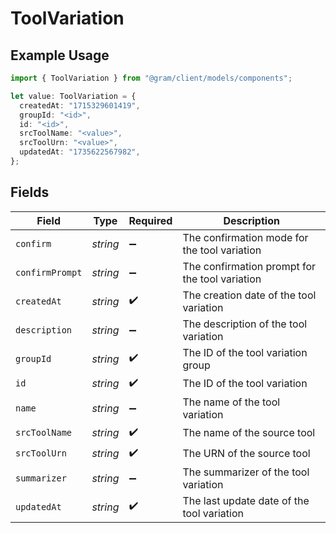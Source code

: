 # ToolVariation

## Example Usage

```typescript
import { ToolVariation } from "@gram/client/models/components";

let value: ToolVariation = {
  createdAt: "1715329601419",
  groupId: "<id>",
  id: "<id>",
  srcToolName: "<value>",
  srcToolUrn: "<value>",
  updatedAt: "1735622567982",
};
```

## Fields

| Field                                          | Type                                           | Required                                       | Description                                    |
| ---------------------------------------------- | ---------------------------------------------- | ---------------------------------------------- | ---------------------------------------------- |
| `confirm`                                      | *string*                                       | :heavy_minus_sign:                             | The confirmation mode for the tool variation   |
| `confirmPrompt`                                | *string*                                       | :heavy_minus_sign:                             | The confirmation prompt for the tool variation |
| `createdAt`                                    | *string*                                       | :heavy_check_mark:                             | The creation date of the tool variation        |
| `description`                                  | *string*                                       | :heavy_minus_sign:                             | The description of the tool variation          |
| `groupId`                                      | *string*                                       | :heavy_check_mark:                             | The ID of the tool variation group             |
| `id`                                           | *string*                                       | :heavy_check_mark:                             | The ID of the tool variation                   |
| `name`                                         | *string*                                       | :heavy_minus_sign:                             | The name of the tool variation                 |
| `srcToolName`                                  | *string*                                       | :heavy_check_mark:                             | The name of the source tool                    |
| `srcToolUrn`                                   | *string*                                       | :heavy_check_mark:                             | The URN of the source tool                     |
| `summarizer`                                   | *string*                                       | :heavy_minus_sign:                             | The summarizer of the tool variation           |
| `updatedAt`                                    | *string*                                       | :heavy_check_mark:                             | The last update date of the tool variation     |